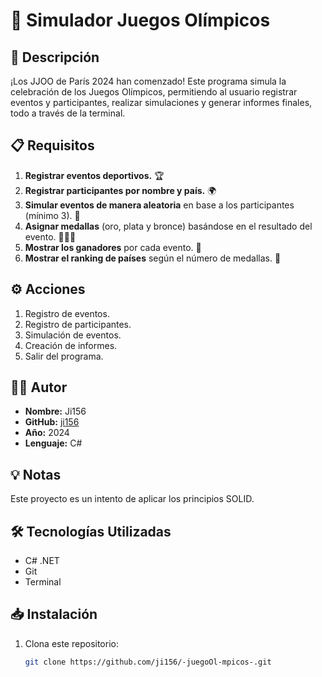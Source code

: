 # 🏅 Simulador Juegos Olímpicos

## 📜 Descripción
¡Los JJOO de París 2024 han comenzado! Este programa simula la celebración de los Juegos Olímpicos, permitiendo al usuario registrar eventos y participantes, realizar simulaciones y generar informes finales, todo a través de la terminal.

## 📋 Requisitos
1. **Registrar eventos deportivos.** 🏆
2. **Registrar participantes por nombre y país.** 🌍
3. **Simular eventos de manera aleatoria** en base a los participantes (mínimo 3). 🎲
4. **Asignar medallas** (oro, plata y bronce) basándose en el resultado del evento. 🥇🥈🥉
5. **Mostrar los ganadores** por cada evento. 🎉
6. **Mostrar el ranking de países** según el número de medallas. 🌟

## ⚙️ Acciones
1. Registro de eventos.
2. Registro de participantes.
3. Simulación de eventos.
4. Creación de informes.
5. Salir del programa.

## 👨‍💻 Autor
- **Nombre:** Ji156
- **GitHub:** [ji156](https://github.com/ji156)
- **Año:** 2024
- **Lenguaje:** C#

## 💡 Notas
Este proyecto es un intento de aplicar los principios SOLID.

## 🛠️ Tecnologías Utilizadas
- C# .NET
- Git
- Terminal

## 📥 Instalación
1. Clona este repositorio:
   ```bash
   git clone https://github.com/ji156/-juegoOl-mpicos-.git
